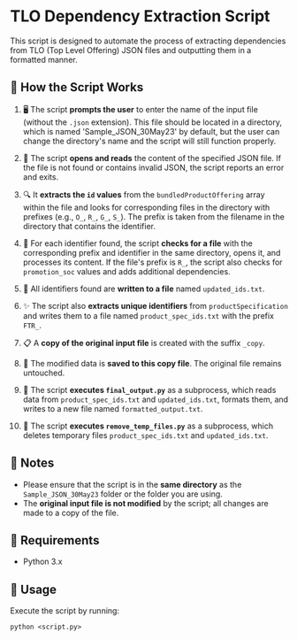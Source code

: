 # TLO Dependency Extraction Script

This script is designed to automate the process of extracting dependencies from TLO (Top Level Offering) JSON files and outputting them in a formatted manner.

## 📝 How the Script Works

1. 🖥️ The script **prompts the user** to enter the name of the input file (without the `.json` extension). This file should be located in a directory, which is named 'Sample_JSON_30May23' by default, but the user can change the directory's name and the script will still function properly.

2. 📂 The script **opens and reads** the content of the specified JSON file. If the file is not found or contains invalid JSON, the script reports an error and exits.

3. 🔍 It **extracts the `id` values** from the `bundledProductOffering` array within the file and looks for corresponding files in the directory with prefixes (e.g., `O_`, `R_`, `G_`, `S_`). The prefix is taken from the filename in the directory that contains the identifier.

4. 🔄 For each identifier found, the script **checks for a file** with the corresponding prefix and identifier in the same directory, opens it, and processes its content. If the file's prefix is `R_`, the script also checks for `promotion_soc` values and adds additional dependencies.

5. 📝 All identifiers found are **written to a file** named `updated_ids.txt`.

6. ✨ The script also **extracts unique identifiers** from `productSpecification` and writes them to a file named `product_spec_ids.txt` with the prefix `FTR_`.

7. 📋 A **copy of the original input file** is created with the suffix `_copy`.

8. 💾 The modified data is **saved to this copy file**. The original file remains untouched.

9. 🚀 The script **executes `final_output.py`** as a subprocess, which reads data from `product_spec_ids.txt` and `updated_ids.txt`, formats them, and writes to a new file named `formatted_output.txt`.

10. 🧹 The script **executes `remove_temp_files.py`** as a subprocess, which deletes temporary files `product_spec_ids.txt` and `updated_ids.txt`.

## 📌 Notes

- Please ensure that the script is in the **same directory** as the `Sample_JSON_30May23` folder or the folder you are using.
- The **original input file is not modified** by the script; all changes are made to a copy of the file.

## 🔧 Requirements

- Python 3.x

## 🚀 Usage

Execute the script by running:

```shell
python <script.py>
```
